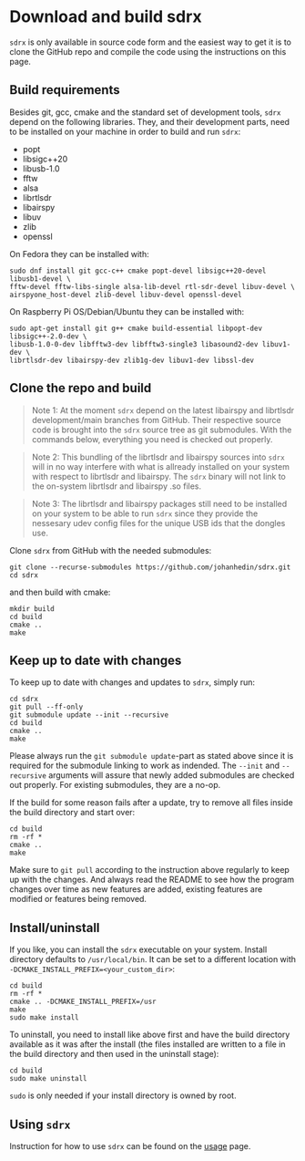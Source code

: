 # Download and build sdrx
`sdrx` is only available in source code form and the easiest way to get it
is to clone the GitHub repo and compile the code using the instructions on
this page.


## Build requirements
Besides git, gcc, cmake and the standard set of development tools, `sdrx` depend
on the following libraries. They, and their development parts, need to be
installed on your machine in order to build and run `sdrx`:

 * popt
 * libsigc++20
 * libusb-1.0
 * fftw
 * alsa
 * librtlsdr
 * libairspy
 * libuv
 * zlib
 * openssl

On Fedora they can be installed with:

```console
sudo dnf install git gcc-c++ cmake popt-devel libsigc++20-devel libusb1-devel \
fftw-devel fftw-libs-single alsa-lib-devel rtl-sdr-devel libuv-devel \
airspyone_host-devel zlib-devel libuv-devel openssl-devel
```

On Raspberry Pi OS/Debian/Ubuntu they can be installed with:

```console
sudo apt-get install git g++ cmake build-essential libpopt-dev libsigc++-2.0-dev \
libusb-1.0-0-dev libfftw3-dev libfftw3-single3 libasound2-dev libuv1-dev \
librtlsdr-dev libairspy-dev zlib1g-dev libuv1-dev libssl-dev
```


## Clone the repo and build
> Note 1: At the moment `sdrx` depend on the latest libairspy and librtlsdr
development/main branches from GitHub. Their respective source code is brought
into the `sdrx` source tree as git submodules. With the commands below,
everything you need is checked out properly.

> Note 2: This bundling of the librtlsdr and libairspy sources into `sdrx` will
in no way interfere with what is allready installed on your system with respect
to librtlsdr and libairspy. The `sdrx` binary will not link to the on-system
librtlsdr and libairspy .so files.

> Note 3: The librtlsdr and libairspy packages still need to be installed on
your system to be able to run `sdrx` since they provide the nessesary udev config
files for the unique USB ids that the dongles use.

Clone `sdrx` from GitHub with the needed submodules:

```console
git clone --recurse-submodules https://github.com/johanhedin/sdrx.git
cd sdrx
```

and then build with cmake:

```console
mkdir build
cd build
cmake ..
make
```


## Keep up to date with changes
To keep up to date with changes and updates to `sdrx`, simply run:

```console
cd sdrx
git pull --ff-only
git submodule update --init --recursive
cd build
cmake ..
make
```

Please always run the `git submodule update`-part as stated above since it is
required for the submodule linking to work as indended. The `--init` and
`--recursive` arguments will assure that newly added submodules are checked out
properly. For existing submodules, they are a no-op.

If the build for some reason fails after a update, try to remove all files
inside the build directory and start over:

```console
cd build
rm -rf *
cmake ..
make
```

Make sure to `git pull` according to the instruction above regularly to keep up
with the changes. And always read the README to see how the program changes
over time as new features are added, existing features are modified or features
being removed.


## Install/uninstall
If you like, you can install the `sdrx` executable on your system. Install
directory defaults to `/usr/local/bin`. It can be set to a different
location with `-DCMAKE_INSTALL_PREFIX=<your_custom_dir>`:

```console
cd build
rm -rf *
cmake .. -DCMAKE_INSTALL_PREFIX=/usr
make
sudo make install
```

To uninstall, you need to install like above first and have the build directory
available as it was after the install (the files installed are written to
a file in the build directory and then used in the uninstall stage):

```console
cd build
sudo make uninstall
```

`sudo` is only needed if your install directory is owned by root.


## Using `sdrx`
Instruction for how to use `sdrx` can be found on the [usage](USING.md) page.
